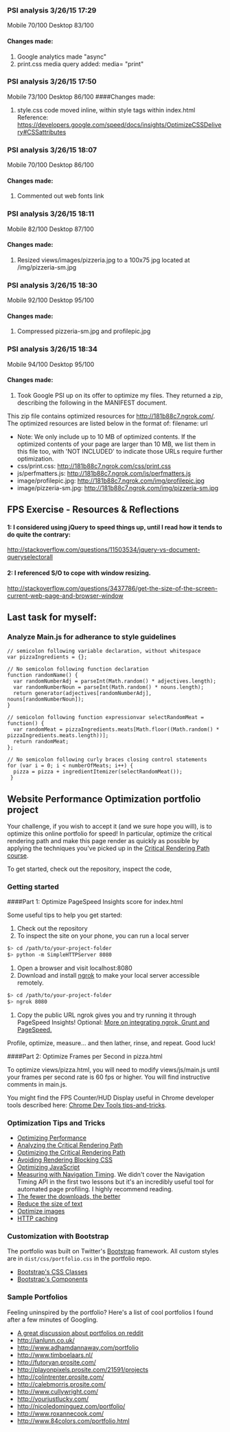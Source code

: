 ### PSI analysis 3/26/15 17:29
Mobile 70/100
Desktop 83/100
#### Changes made:
1. Google analytics made "async"
2. print.css media query added: media= "print"

### PSI analysis 3/26/15 17:50
Mobile 73/100
Desktop 86/100
####Changes made:
1. style.css code moved inline, within style tags within index.html
	Reference: https://developers.google.com/speed/docs/insights/OptimizeCSSDelivery#CSSattributes

### PSI analysis 3/26/15 18:07
Mobile 70/100
Desktop 86/100
#### Changes made:
1. Commented out web fonts link

### PSI analysis 3/26/15 18:11
Mobile 82/100
Desktop 87/100
#### Changes made:
1. Resized views/images/pizzeria.jpg to a 100x75 jpg located at /img/pizzeria-sm.jpg

### PSI analysis 3/26/15 18:30
Mobile 92/100
Desktop 95/100
#### Changes made:
1. Compressed pizzeria-sm.jpg and profilepic.jpg

### PSI analysis 3/26/15 18:34
Mobile 94/100
Desktop 95/100
#### Changes made:
1. Took Google PSI up on its offer to optimize my files.
They returned a zip, describing the following in the MANIFEST document.

 This zip file contains optimized resources for http://181b88c7.ngrok.com/. The optimized resources are listed below in the format of: filename: url
 * Note: We only include up to 10 MB of optimized contents. If the optimized contents of your page are larger than 10 MB, we list them in this file too, with 'NOT INCLUDED' to indicate those URLs require further optimization.
 * css/print.css: http://181b88c7.ngrok.com/css/print.css
 * js/perfmatters.js: http://181b88c7.ngrok.com/js/perfmatters.js
 * image/profilepic.jpg: http://181b88c7.ngrok.com/img/profilepic.jpg
 * image/pizzeria-sm.jpg: http://181b88c7.ngrok.com/img/pizzeria-sm.jpg



## FPS Exercise - Resources & Reflections
#### 1: I considered using jQuery to speed things up, until I read how it tends to do quite the contrary:
http://stackoverflow.com/questions/11503534/jquery-vs-document-queryselectorall

#### 2: I referenced S/O to cope with window resizing.
http://stackoverflow.com/questions/3437786/get-the-size-of-the-screen-current-web-page-and-browser-window



## Last task for myself:
### Analyze Main.js for adherance to style guidelines
```
// semicolon following variable declaration, without whitespace
var pizzaIngredients = {};

// No semicolon following function declaration
function randomName() {
  var randomNumberAdj = parseInt(Math.random() * adjectives.length);
  var randomNumberNoun = parseInt(Math.random() * nouns.length);
  return generator(adjectives[randomNumberAdj], nouns[randomNumberNoun]);
}

// semicolon following function expressionvar selectRandomMeat = function() {
  var randomMeat = pizzaIngredients.meats[Math.floor((Math.random() * pizzaIngredients.meats.length))];
  return randomMeat;
};

// No semicolon following curly braces closing control statements
for (var i = 0; i < numberOfMeats; i++) {
  pizza = pizza + ingredientItemizer(selectRandomMeat());
 }
```


## Website Performance Optimization portfolio project

Your challenge, if you wish to accept it (and we sure hope you will), is to optimize this online portfolio for speed! In particular, optimize the critical rendering path and make this page render as quickly as possible by applying the techniques you've picked up in the [Critical Rendering Path course](https://www.udacity.com/course/ud884).

To get started, check out the repository, inspect the code,

### Getting started

####Part 1: Optimize PageSpeed Insights score for index.html

Some useful tips to help you get started:

1. Check out the repository
1. To inspect the site on your phone, you can run a local server

  ```bash
  $> cd /path/to/your-project-folder
  $> python -m SimpleHTTPServer 8080
  ```

1. Open a browser and visit localhost:8080
1. Download and install [ngrok](https://ngrok.com/) to make your local server accessible remotely.

  ``` bash
  $> cd /path/to/your-project-folder
  $> ngrok 8080
  ```

1. Copy the public URL ngrok gives you and try running it through PageSpeed Insights! Optional: [More on integrating ngrok, Grunt and PageSpeed.](http://www.jamescryer.com/2014/06/12/grunt-pagespeed-and-ngrok-locally-testing/)

Profile, optimize, measure... and then lather, rinse, and repeat. Good luck!

####Part 2: Optimize Frames per Second in pizza.html

To optimize views/pizza.html, you will need to modify views/js/main.js until your frames per second rate is 60 fps or higher. You will find instructive comments in main.js. 

You might find the FPS Counter/HUD Display useful in Chrome developer tools described here: [Chrome Dev Tools tips-and-tricks](https://developer.chrome.com/devtools/docs/tips-and-tricks).

### Optimization Tips and Tricks
* [Optimizing Performance](https://developers.google.com/web/fundamentals/performance/ "web performance")
* [Analyzing the Critical Rendering Path](https://developers.google.com/web/fundamentals/performance/critical-rendering-path/analyzing-crp.html "analyzing crp")
* [Optimizing the Critical Rendering Path](https://developers.google.com/web/fundamentals/performance/critical-rendering-path/optimizing-critical-rendering-path.html "optimize the crp!")
* [Avoiding Rendering Blocking CSS](https://developers.google.com/web/fundamentals/performance/critical-rendering-path/render-blocking-css.html "render blocking css")
* [Optimizing JavaScript](https://developers.google.com/web/fundamentals/performance/critical-rendering-path/adding-interactivity-with-javascript.html "javascript")
* [Measuring with Navigation Timing](https://developers.google.com/web/fundamentals/performance/critical-rendering-path/measure-crp.html "nav timing api"). We didn't cover the Navigation Timing API in the first two lessons but it's an incredibly useful tool for automated page profiling. I highly recommend reading.
* <a href="https://developers.google.com/web/fundamentals/performance/optimizing-content-efficiency/eliminate-downloads.html">The fewer the downloads, the better</a>
* <a href="https://developers.google.com/web/fundamentals/performance/optimizing-content-efficiency/optimize-encoding-and-transfer.html">Reduce the size of text</a>
* <a href="https://developers.google.com/web/fundamentals/performance/optimizing-content-efficiency/image-optimization.html">Optimize images</a>
* <a href="https://developers.google.com/web/fundamentals/performance/optimizing-content-efficiency/http-caching.html">HTTP caching</a>

### Customization with Bootstrap
The portfolio was built on Twitter's <a href="http://getbootstrap.com/">Bootstrap</a> framework. All custom styles are in `dist/css/portfolio.css` in the portfolio repo.

* <a href="http://getbootstrap.com/css/">Bootstrap's CSS Classes</a>
* <a href="http://getbootstrap.com/components/">Bootstrap's Components</a>

### Sample Portfolios

Feeling uninspired by the portfolio? Here's a list of cool portfolios I found after a few minutes of Googling.

* <a href="http://www.reddit.com/r/webdev/comments/280qkr/would_anybody_like_to_post_their_portfolio_site/">A great discussion about portfolios on reddit</a>
* <a href="http://ianlunn.co.uk/">http://ianlunn.co.uk/</a>
* <a href="http://www.adhamdannaway.com/portfolio">http://www.adhamdannaway.com/portfolio</a>
* <a href="http://www.timboelaars.nl/">http://www.timboelaars.nl/</a>
* <a href="http://futoryan.prosite.com/">http://futoryan.prosite.com/</a>
* <a href="http://playonpixels.prosite.com/21591/projects">http://playonpixels.prosite.com/21591/projects</a>
* <a href="http://colintrenter.prosite.com/">http://colintrenter.prosite.com/</a>
* <a href="http://calebmorris.prosite.com/">http://calebmorris.prosite.com/</a>
* <a href="http://www.cullywright.com/">http://www.cullywright.com/</a>
* <a href="http://yourjustlucky.com/">http://yourjustlucky.com/</a>
* <a href="http://nicoledominguez.com/portfolio/">http://nicoledominguez.com/portfolio/</a>
* <a href="http://www.roxannecook.com/">http://www.roxannecook.com/</a>
* <a href="http://www.84colors.com/portfolio.html">http://www.84colors.com/portfolio.html</a>
